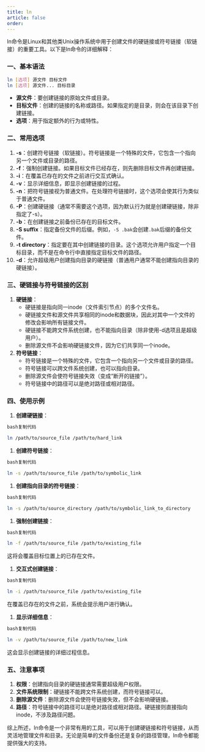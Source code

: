 ```yaml
---
title: ln
article: false
order: 
---
```


ln命令是Linux和其他类Unix操作系统中用于创建文件的硬链接或符号链接（软链接）的重要工具。以下是ln命令的详细解释：

### 一、基本语法

```bash
ln [选项] 源文件 目标文件
ln [选项] 源文件... 目标目录
```

- **源文件**：要创建链接的原始文件或目录。
- **目标文件**：创建的链接的名称或路径。如果指定的是目录，则会在该目录下创建链接。
- **选项**：用于指定额外的行为或特性。

### 二、常用选项

1. **-s**：创建符号链接（软链接）。符号链接是一个特殊的文件，它包含一个指向另一个文件或目录的路径。
2. **-f**：强制创建链接。如果目标文件已经存在，则先删除目标文件再创建链接。
3. **-i**：在覆盖已存在的文件之前进行交互式确认。
4. **-v**：显示详细信息，即显示创建链接的过程。
5. **-n**：把符号链接视为普通文件。在处理符号链接时，这个选项会使其行为类似于普通文件。
6. **-P**：创建硬链接（通常不需要这个选项，因为默认行为就是创建硬链接，除非指定了-s）。
7. **-b**：在创建链接之前备份已存在的目标文件。
8. **-S suffix**：指定备份文件的后缀。例如，`-S .bak`会创建`.bak`后缀的备份文件。
9. **-t directory**：指定要在其中创建链接的目录。这个选项允许用户指定一个目标目录，而不是在命令行中直接指定目标文件的路径。
10. **-d**：允许超级用户创建指向目录的硬链接（普通用户通常不能创建指向目录的硬链接）。

### 三、硬链接与符号链接的区别

1. **硬链接**：
   - 硬链接是指向同一inode（文件索引节点）的多个文件名。
   - 硬链接文件和源文件共享相同的inode和数据块，因此对其中一个文件的修改会影响所有链接文件。
   - 硬链接不能跨文件系统创建，也不能指向目录（除非使用-d选项且是超级用户）。
   - 删除源文件不会影响硬链接文件，因为它们共享同一个inode。
2. **符号链接**：
   - 符号链接是一个特殊的文件，它包含一个指向另一个文件或目录的路径。
   - 符号链接可以跨文件系统创建，也可以指向目录。
   - 删除源文件会使符号链接失效（变成“断开的链接”）。
   - 符号链接中的路径可以是绝对路径或相对路径。

### 四、使用示例

1. **创建硬链接**：

```bash
bash复制代码

ln /path/to/source_file /path/to/hard_link
```

1. **创建符号链接**：

```bash
bash复制代码

ln -s /path/to/source_file /path/to/symbolic_link
```

1. **创建指向目录的符号链接**：

```bash
bash复制代码

ln -s /path/to/source_directory /path/to/symbolic_link_to_directory
```

1. **强制创建链接**：

```bash
bash复制代码

ln -f /path/to/source_file /path/to/existing_file
```

这将会覆盖目标位置上的已存在文件。

1. **交互式创建链接**：

```bash
bash复制代码

ln -i /path/to/source_file /path/to/existing_file
```

在覆盖已存在的文件之前，系统会提示用户进行确认。

1. **显示详细信息**：

```bash
bash复制代码

ln -v /path/to/source_file /path/to/new_link
```

这会显示创建链接的详细过程信息。

### 五、注意事项

1. **权限**：创建指向目录的硬链接通常需要超级用户权限。
2. **文件系统限制**：硬链接不能跨文件系统创建，而符号链接可以。
3. **删除源文件**：删除源文件会使符号链接失效，但不会影响硬链接。
4. **路径**：符号链接中的路径可以是绝对路径或相对路径。硬链接则直接指向inode，不涉及路径问题。

综上所述，ln命令是一个非常有用的工具，可以用于创建硬链接和符号链接，从而灵活地管理文件和目录。无论是简单的文件备份还是复杂的路径管理，ln命令都能提供强大的支持。